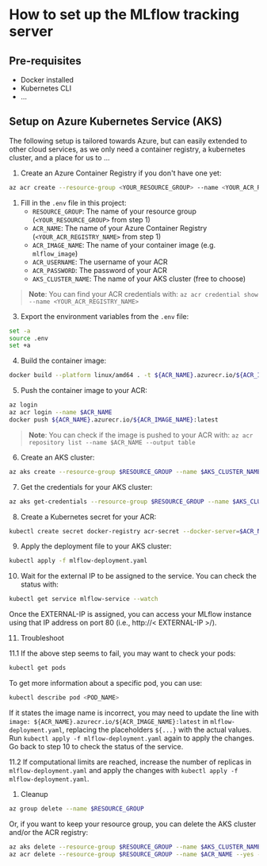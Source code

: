 
# How to set up the MLflow tracking server


## Pre-requisites

- Docker installed
- Kubernetes CLI
- ...

## Setup on Azure Kubernetes Service (AKS)

The following setup is tailored towards Azure, but can easily extended to other cloud services, as we only need a container registry, a kubernetes cluster, and a place for us to ...

1. Create an Azure Container Registry if you don't have one yet:
```bash
az acr create --resource-group <YOUR_RESOURCE_GROUP> --name <YOUR_ACR_REGISTRY_NAME> --sku Basic --admin-enabled true
```

1. Fill in the `.env` file in this project:
   - `RESOURCE_GROUP`: The name of your resource group (`<YOUR_RESOURCE_GROUP>` from step 1)
   - `ACR_NAME`: The name of your Azure Container Registry (`<YOUR_ACR_REGISTRY_NAME>` from step 1)
   - `ACR_IMAGE_NAME`: The name of your container image (e.g. `mlflow_image`)
   - `ACR_USERNAME`: The username of your ACR 
   - `ACR_PASSWORD`: The  password of your ACR
   - `AKS_CLUSTER_NAME`: The name of your AKS cluster (free to choose)

> **Note**: You can find your ACR credentials with: `az acr credential show --name <YOUR_ACR_REGISTRY_NAME>`

3. Export the environment variables from the `.env` file:
```bash
set -a
source .env
set +a
```

4. Build the container image:
```bash
docker build --platform linux/amd64 . -t ${ACR_NAME}.azurecr.io/${ACR_IMAGE_NAME}:latest
```

5. Push the container image to your ACR:
```bash
az login
az acr login --name $ACR_NAME
docker push ${ACR_NAME}.azurecr.io/${ACR_IMAGE_NAME}:latest
```

> **Note**: You can check if the image is pushed to your ACR with: `az acr repository list --name $ACR_NAME --output table`

6. Create an AKS cluster:
```bash
az aks create --resource-group $RESOURCE_GROUP --name $AKS_CLUSTER_NAME --node-count 1 --generate-ssh-keys
```

7. Get the credentials for your AKS cluster:
```bash
az aks get-credentials --resource-group $RESOURCE_GROUP --name $AKS_CLUSTER_NAME
```

8. Create a Kubernetes secret for your ACR:
```bash
kubectl create secret docker-registry acr-secret --docker-server=$ACR_NAME.azurecr.io --docker-username=$ACR_USERNAME --docker-password=$ACR_PASSWORD
```

9. Apply the deployment file to your AKS cluster:
```bash
kubectl apply -f mlflow-deployment.yaml
```

10. Wait for the external IP to be assigned to the service. You can check the status with:
```bash
kubectl get service mlflow-service --watch
```
Once the EXTERNAL-IP is assigned, you can access your MLflow instance using that IP address on port 80 (i.e., http://< EXTERNAL-IP >/).

11. Troubleshoot <br>

11.1 If the above step seems to fail, you may want to check your pods:
```bash
kubectl get pods
```
To get more information about a specific pod, you can use:
```bash
kubectl describe pod <POD_NAME>
```
If it states the image name is incorrect, you may need to update the line with `image: ${ACR_NAME}.azurecr.io/${ACR_IMAGE_NAME}:latest` in `mlflow-deployment.yaml`, replacing the placeholders `${...}` with the actual values. Run `kubectl apply -f mlflow-deployment.yaml` again to apply the changes. Go back to step 10 to check the status of the service.

11.2 If computational limits are reached, increase the number of replicas in `mlflow-deployment.yaml` and apply the changes with `kubectl apply -f mlflow-deployment.yaml`.


1.  Cleanup

```bash
az group delete --name $RESOURCE_GROUP
```

Or, if you want to keep your resource group, you can delete the AKS cluster and/or the ACR registry:
```bash
az aks delete --resource-group $RESOURCE_GROUP --name $AKS_CLUSTER_NAME --yes --no-wait
az acr delete --resource-group $RESOURCE_GROUP --name $ACR_NAME --yes --no-wait
```
